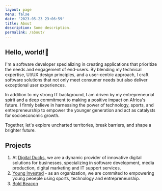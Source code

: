 ```yaml
---
layout: page
menu: false
date: '2023-05-23 23:06:59'
title: About
description: Some description.
permalink: /about/
---
```


## Hello, world!👋 

I'm a software developer specializing in creating applications that prioritize the needs and engagement of end-users. By blending my technical expertise, UI/UX design principles, and a user-centric approach, I craft software solutions that not only meet consumer needs but also deliver exceptional user experiences.

In addition to my strong IT background, I am driven by my entrepreneurial spirit and a deep commitment to making a positive impact on Africa's future. I firmly believe in harnessing the power of technology, sports, and entrepreneurship to empower the younger generation and act as catalysts for socioeconomic growth.

Together, let's explore uncharted territories, break barriers, and shape a brighter future.

## Projects

1. At [Digital Ducks](https://www.digitalducks.co.ke), we are a dynamic provider of innovative digital solutions for businesses, specializing in software development, media production, digital marketing and IT support services.
2. [Young Invested](https://www.younginvested.org) - as an organization, we are commited to empowering young peoeple using sports, technology and entrepreneurship.
3. [Bold Beacon](https://www.boldbeacon.net)
